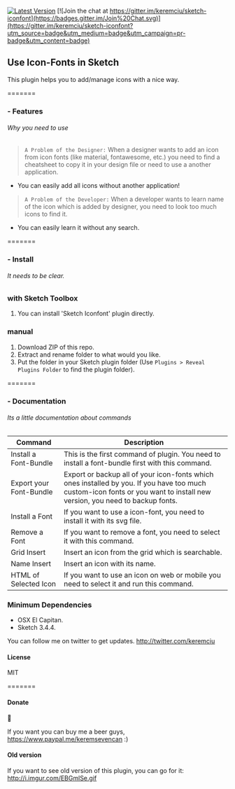 [![Latest Version](https://img.shields.io/github/release/keremciu/sketch-iconfont.svg?style=flat-square)](https://github.com/keremciu/sketch-iconfont/releases)
[![Join the chat at https://gitter.im/keremciu/sketch-iconfont](https://badges.gitter.im/Join%20Chat.svg)](https://gitter.im/keremciu/sketch-iconfont?utm_source=badge&utm_medium=badge&utm_campaign=pr-badge&utm_content=badge)

## Use Icon-Fonts in Sketch

This plugin helps you to add/manage icons with a nice way.

=======

### - Features
###### Why you need to use

> `A Problem of the Designer:` 
> When a designer wants to add an icon from icon fonts (like material, fontawesome, etc.) you need to find a cheatsheet to copy it in your design file or need to use a another application.

- You can easily add all icons without another application!

> `A Problem of the Developer:` 
> When a developer wants to learn name of the icon which is added by designer, you need to look too much icons to find it.

- You can easily learn it without any search.

=======

### - Install
###### It needs to be clear.

### with Sketch Toolbox

1. You can install 'Sketch Iconfont' plugin directly.

### manual

1. Download ZIP of this repo.
2. Extract and rename folder to what would you like.
3. Put the folder in your Sketch plugin folder (Use `Plugins > Reveal Plugins Folder` to find the plugin folder).

=======

### - Documentation
###### Its a little documentation about commands 

Command             	| Description
----------------------- | -----------------------------------------------------------------------------------------------
Install a Font-Bundle   | This is the first command of plugin. You need to install a font-bundle first with this command.
Export your Font-Bundle | Export or backup all of your icon-fonts which ones installed by you. If you have too much custom-icon fonts or you want to install new version, you need to backup fonts.
Install a Font          | If you want to use a icon-font, you need to install it with its svg file.
Remove a Font 			| If you want to remove a font, you need to select it with this command.
Grid Insert 			| Insert an icon from the grid which is searchable.
Name Insert 			| Insert an icon with its name.
HTML of Selected Icon   | If you want to use an icon on web or mobile you need to select it and run this command.

### Minimum Dependencies

- OSX El Capitan.
- Sketch 3.4.4.

You can follow me on twitter to get updates.
http://twitter.com/keremciu

#### License

MIT

=======

#### Donate

:beers:

If you want you can buy me a beer guys, https://www.paypal.me/keremsevencan :)

#### Old version

If you want to see old version of this plugin, you can go for it: http://i.imgur.com/EBGmlSe.gif
